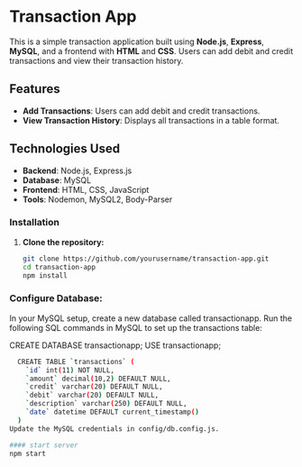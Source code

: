 

# Transaction App

This is a simple transaction application built using **Node.js**, **Express**, **MySQL**, and a frontend with **HTML** and **CSS**. Users can add debit and credit transactions and view their transaction history.


## Features

- **Add Transactions**: Users can add debit and credit transactions.
- **View Transaction History**: Displays all transactions in a table format.
  
## Technologies Used

- **Backend**: Node.js, Express.js
- **Database**: MySQL
- **Frontend**: HTML, CSS, JavaScript
- **Tools**: Nodemon, MySQL2, Body-Parser

### Installation

1. **Clone the repository:**
   ```bash
   git clone https://github.com/yourusername/transaction-app.git
   cd transaction-app
   npm install
   
### Configure Database:

In your MySQL setup, create a new database called transactionapp.
Run the following SQL commands in MySQL to set up the transactions table:

CREATE DATABASE transactionapp;
USE transactionapp;
```bash
  CREATE TABLE `transactions` (
    `id` int(11) NOT NULL,
    `amount` decimal(10,2) DEFAULT NULL,
    `credit` varchar(20) DEFAULT NULL,
    `debit` varchar(20) DEFAULT NULL,
    `description` varchar(250) DEFAULT NULL,
    `date` datetime DEFAULT current_timestamp()
  ) 
Update the MySQL credentials in config/db.config.js.

#### start server 
npm start


